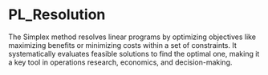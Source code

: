# PL_Resolution
The Simplex method resolves linear programs by optimizing objectives like maximizing benefits or minimizing costs within a set of constraints. It systematically evaluates feasible solutions to find the optimal one, making it a key tool in operations research, economics, and decision-making.
